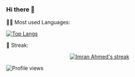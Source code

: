 ### Hi there 👋

<!--
**cybercat37794/cybercat37794** is a ✨ _special_ ✨ repository because its `README.md` (this file) appears on your GitHub profile.

Here are some ideas to get you started:

- 🔭 I’m currently working on ...
- 🌱 I’m currently learning ...
- 👯 I’m looking to collaborate on ...
- 🤔 I’m looking for help with ...
- 💬 Ask me about ...
- 📫 How to reach me: ...
- 😄 Pronouns: ...
- ⚡ Fun fact: ...
-->

👨‍💻 Most used Languages:

[![Top Langs](https://github-readme-stats.vercel.app/api/top-langs/?username=cybercat37794&show_icons=true&theme=dracula)](https://github.com/anuraghazra/github-readme-stats)

📶 Streak:

<p align="center">
    <a href="https://github.com/cybercat37794/github-readme-streak-stats">
        <img title="🔥 Get streak stats for your profile at git.io/streak-stats" alt="Imran Ahmed's streak" src="https://github-readme-streak-stats.herokuapp.com/?user=cybercat37794&theme=darcula&hide_border=true&stroke=0000&background=060A0CD0"/>
    </a>
</p> 

![Profile views](https://gpvc.arturio.dev/cybercat37794)  
